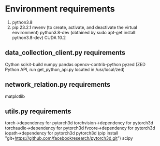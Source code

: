 # Environment requirements
1) python3.8
2) pip 23.2.1
mvenv (to create, activate, and deactivate the virtual environment)
python3.8-dev (obtained by sudo apt-get install python3.8-dev)
CUDA 10.2

## data_collection_client.py requirements
Cython
scikit-build
numpy
pandas
opencv-contrib-python
pyzed (ZED Python API, run get_python_api.py located in /usr/local/zed)

## network_relation.py requirements
matplotlib

## utils.py requirements
torch->dependency for pytorch3d
torchvision->dependency for pytorch3d
torchaudio->dependency for pytorch3d
fvcore->dependency for pytorch3d
iopath->dependency for pytorch3d
pytorch3d (pip install "git+https://github.com/facebookresearch/pytorch3d.git")
scipy


